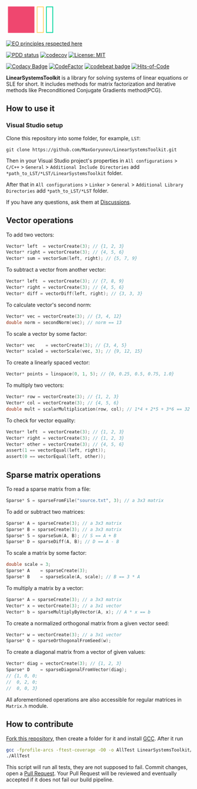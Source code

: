 <img src="./logo/LST.png" height="80px"/>

[![EO principles respected here](https://www.elegantobjects.org/badge.svg)](https://www.elegantobjects.org)

[![PDD status](https://www.0pdd.com/svg?name=MaxGoryunov/LinearSystemsToolkit)](https://www.0pdd.com/p?name=MaxGoryunov/LinearSystemsToolkit)
[![codecov](https://codecov.io/gh/MaxGoryunov/LinearSystemsToolkit/branch/master/graph/badge.svg?token=fEHOo3uRp6)](https://codecov.io/gh/MaxGoryunov/LinearSystemsToolkit)
[![License: MIT](https://img.shields.io/badge/License-MIT-blue.svg)](https://github.com/MaxGoryunov/LinearSystemsToolkit/blob/master/LICENSE)

[![Codacy Badge](https://app.codacy.com/project/badge/Grade/2db6f6abce1441629ba53c3157ad3ea7)](https://app.codacy.com/gh/MaxGoryunov/LinearSystemsToolkit/dashboard?utm_source=gh&utm_medium=referral&utm_content=&utm_campaign=Badge_grade)
[![CodeFactor](https://www.codefactor.io/repository/github/maxgoryunov/linearsystemstoolkit/badge)](https://www.codefactor.io/repository/github/maxgoryunov/linearsystemstoolkit)
[![codebeat badge](https://codebeat.co/badges/7d1fb029-8b83-4784-b760-b25f068d80bd)](https://codebeat.co/projects/github-com-maxgoryunov-linearsystemstoolkit-master)
[![Hits-of-Code](https://hitsofcode.com/github/MaxGoryunov/LinearSystemsToolkit)](https://hitsofcode.com/github/MaxGoryunov/LinearSystemsToolkit/view)
<!---![Lines-of-Code](https://tokei.rs/b1/github/MaxGoryunov/LinearSystemsToolkit?branch=master)--->

**LinearSystemsToolkit** is a library for solving systems of linear equations
 or SLE for short. It includes methods for matrix factorization and iterative
 methods like Preconditioned Conjugate Gradients method(PCG).

## How to use it

### Visual Studio setup

Clone this repository into some folder, for example, `LST`:

```git
git clone https://github.com/MaxGoryunov/LinearSystemsToolkit.git
```

Then in your Visual Studio project's properties in `All configurations` > 
`C/C++` > `General` > `Additional Include Directories` add
`*path_to_LST/*LST/LinearSystemsToolkit` folder.

After that in `All configurations` > `Linker` > `General` > 
`Additional Library Directories` add `*path_to_LST/*LST` folder.

If you have any questions, ask them at 
[Discussions](https://github.com/MaxGoryunov/LinearSystemsToolkit/discussions).

## Vector operations

To add two vectors:

```c
Vector* left  = vectorCreate(3); // {1, 2, 3}
Vector* right = vectorCreate(3); // {4, 5, 6}
Vector* sum = vectorSum(left, right); // {5, 7, 9}
```

To subtract a vector from another vector:

```c
Vector* left  = vectorCreate(3); // {7, 8, 9}
Vector* right = vectorCreate(3); // {4, 5, 6}
Vector* diff = vectorDiff(left, right); // {3, 3, 3}
```

To calculate vector's second norm:

```c
Vector* vec = vectorCreate(3); // {3, 4, 12}
double norm = secondNorm(vec); // norm == 13
```

To scale a vector by some factor:

```c
Vector* vec    = vectorCreate(3); // {3, 4, 5}
Vector* scaled = vectorScale(vec, 3); // {9, 12, 15}
```

To create a linearly spaced vector:

```c
Vector* points = linspace(0, 1, 5); // {0, 0.25, 0.5, 0.75, 1.0}
```

To multiply two vectors:

```c
Vector* row = vectorCreate(3); // {1, 2, 3}
Vector* col = vectorCreate(3); // {4, 5, 6}
double mult = scalarMultiplication(row, col); // 1*4 + 2*5 + 3*6 == 32
```

To check for vector equality:

```c
Vector* left  = vectorCreate(3); // {1, 2, 3}
Vector* right = vectorCreate(3); // {1, 2, 3}
Vector* other = vectorCreate(3); // {4, 5, 6}
assert(1 == vectorEqual(left, right));
assert(0 == vectorEqual(left, other));
```

## Sparse matrix operations

To read a sparse matrix from a file:

```c
Sparse* S = sparseFromFile("source.txt", 3); // a 3x3 matrix
```

To add or subtract two matrices:

```c
Sparse* A = sparseCreate(3); // a 3x3 matrix
Sparse* B = sparseCreate(3); // a 3x3 matrix
Sparse* S = sparseSum(A, B); // S == A + B
Sparse* D = sparseDiff(A, B); // D == A - B
```

To scale a matrix by some factor:

```c
double scale = 3;
Sparse* A    = sparseCreate(3);
Sparse* B    = sparseScale(A, scale); // B == 3 * A
```

To multiply a matrix by a vector:

```c
Sparse* A = sparseCreate(3); // a 3x3 matrix
Vector* x = vectorCreate(3); // a 3x1 vector
Vector* b = sparseMultiplyByVector(A, x); // A * x == b
```

To create a normalized orthogonal matrix from a given vector seed:

```c
Vector* w = vectorCreate(3); // a 3x1 vector
Sparse* Q = sparseOrthogonalFromSeed(w);
```

To create a diagonal matrix from a vector of given values:

```c
Vector* diag = vectorCreate(3); // {1, 2, 3}
Sparse* D    = sparseDiagonalFromVector(diag);
// {1, 0, 0;
//  0, 2, 0;
//  0, 0, 3}
```

All aforementioned operations are also accessible for regular matrices in `Matrix.h` module.

<!---
@todo #15:30m/DEV Another section which needs to be added is the one related
 to solution of linear systems. This section must include description
 of gaussian method and matrix factorizations.
--->

## How to contribute

[Fork this repository](https://docs.github.com/en/get-started/quickstart/fork-a-repo),
then create a folder for it and install [GCC](https://gcc.gnu.org/install/).
After it run

```bash
gcc -fprofile-arcs -ftest-coverage -O0 -o AllTest LinearSystemsToolkit/*.c -lm
./AllTest
```

This script will run all tests, they are not supposed to fail. Commit changes,
open a [Pull Request](https://github.com/MaxGoryunov/saving-iterator/pulls).
Your Pull Request will be reviewed and eventually accepted if it does not fail
our build pipeline.